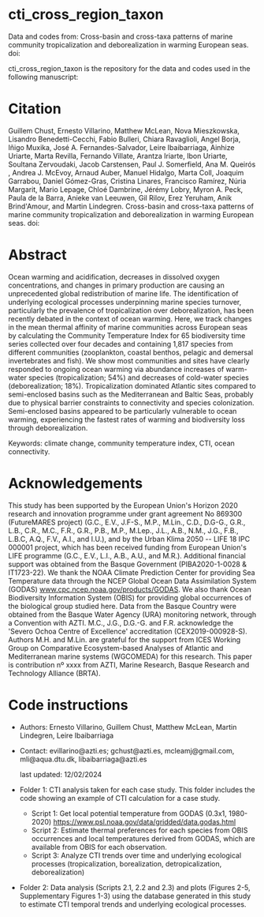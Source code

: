 # cti_cross_region_taxon

Data and codes from: Cross-basin and cross-taxa patterns of marine community tropicalization and deborealization in warming European seas. doi:

cti_cross_region_taxon is the repository for the data and codes used in the following manuscript:

# Citation

Guillem Chust, Ernesto Villarino, Matthew McLean, Nova Mieszkowska, Lisandro Benedetti-Cecchi, Fabio Bulleri, Chiara Ravaglioli, Angel Borja, Iñigo Muxika, José A. Fernandes-Salvador, Leire Ibaibarriaga, Ainhize Uriarte, Marta Revilla, Fernando Villate, Arantza Iriarte, Ibon Uriarte, Soultana Zervoudaki, Jacob Carstensen, Paul J. Somerfield, Ana M. Queirós , Andrea J. McEvoy, Arnaud Auber, Manuel Hidalgo, Marta Coll, Joaquim Garrabou, Daniel Gómez-Gras, Cristina Linares, Francisco Ramírez, Núria Margarit, Mario Lepage, Chloé Dambrine, Jérémy Lobry, Myron A. Peck, Paula de la Barra, Anieke van Leeuwen, Gil Rilov, Erez Yeruham, Anik Brind'Amour, and Martin Lindegren. Cross-basin and cross-taxa patterns of marine community tropicalization and deborealization in warming European seas. doi:

# Abstract

Ocean warming and acidification, decreases in dissolved oxygen concentrations, and changes in primary production are causing an unprecedented global redistribution of marine life. The identification of underlying ecological processes underpinning marine species turnover, particularly the prevalence of tropicalization over deborealization, has been recently debated in the context of ocean warming. Here, we track changes in the mean thermal affinity of marine communities across European seas by calculating the Community Temperature Index for 65 biodiversity time series collected over four decades and containing 1,817 species from different communities (zooplankton, coastal benthos, pelagic and demersal invertebrates and fish). We show most communities and sites have clearly responded to ongoing ocean warming via abundance increases of warm-water species (tropicalization; 54%) and decreases of cold-water species (deborealization; 18%). Tropicalization dominated Atlantic sites compared to semi-enclosed basins such as the Mediterranean and Baltic Seas, probably due to physical barrier constraints to connectivity and species colonization. Semi-enclosed basins appeared to be particularly vulnerable to ocean warming, experiencing the fastest rates of warming and biodiversity loss through deborealization.

Keywords: climate change, community temperature index, CTI, ocean connectivity.

# Acknowledgements

This study has been supported by the European Union's Horizon 2020 research and innovation programme under grant agreement No 869300 (FutureMARES project) (G.C., E.V., J.F-S., M.P., M.Lin., C.D., D.G-G., G.R., L.B., C.R., M.C., F.R., G.R., P.B., M.P., M.Lep., J.L., A.B., N.M., J.G., F.B., L.B.C, A.Q., F.V., A.I., and I.U.), and by the Urban Klima 2050 -- LIFE 18 IPC 000001 project, which has been received funding from European Union's LIFE programme (G.C., E.V., L.I., A.B., A.U., and M.R.). Additional financial support was obtained from the Basque Government (PIBA2020-1-0028 & IT1723-22). We thank the NOAA Climate Prediction Center for providing Sea Temperature data through the NCEP Global Ocean Data Assimilation System (GODAS) www.cpc.ncep.noaa.gov/products/GODAS. We also thank Ocean Biodiversity Information System (OBIS) for providing global occurrences of the biological group studied here. Data from the Basque Country were obtained from the Basque Water Agency (URA) monitoring network, through a Convention with AZTI. M.C., J.G., D.G.-G. and F.R. acknowledge the 'Severo Ochoa Centre of Excellence' accreditation (CEX2019-000928-S). Authors M.H. and M.Lin. are grateful for the support from ICES Working Group on Comparative Ecosystem-based Analyses of Atlantic and Mediterranean marine systems (WGCOMEDA) for this research. This paper is contribution nº xxxx from AZTI, Marine Research, Basque Research and Technology Alliance (BRTA).

# Code instructions

-   Authors: Ernesto Villarino, Guillem Chust, Matthew McLean, Martin Lindegren, Leire Ibaibarriaga

-   Contact: evillarino\@azti.es; gchust\@azti.es, mcleamj\@gmail.com, mli\@aqua.dtu.dk, libaibarriaga\@azti.es

    last updated: 12/02/2024

-   Folder 1: CTI analysis taken for each case study. This folder includes the code showing an example of CTI calculation for a case study.

    -   Script 1: Get local potential temperature from GODAS (0.3x1, 1980-2020) <https://www.psl.noaa.gov/data/gridded/data.godas.html>
    -   Script 2: Estimate thermal preferences for each species from OBIS occurrences and local temperatures derived from GODAS, which are available from OBIS for each observation.
    -   Script 3: Analyze CTI trends over time and underlying ecological processes (tropicalization, borealization, detropicalization, deborealization)

-   Folder 2: Data analysis (Scripts 2.1, 2.2 and 2.3) and plots (Figures 2-5, Supplementary Figures 1-3) using the database generated in this study to estimate CTI temporal trends and underlying ecological processes.
